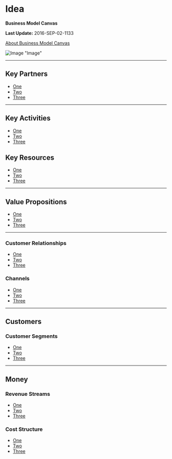 # Idea
**Business Model Canvas**

**Last Update:** 2016-SEP-02-1133

[About Business Model Canvas](https://en.wikipedia.org/wiki/Business_Model_Canvas)

![Image](https://en.wikipedia.org/wiki/Business_Model_Canvas#/media/File:Business_Model_Canvas.png) "Image"

---

## Key Partners

- [One](http://www.google.com)
- [Two](http://www.google.com)
- [Three](http://www.google.com)

---

## Key Activities

- [One](http://www.google.com)
- [Two](http://www.google.com)
- [Three](http://www.google.com)

## Key Resources

- [One](http://www.google.com)
- [Two](http://www.google.com)
- [Three](http://www.google.com)

---

## Value Propositions

- [One](http://www.google.com)
- [Two](http://www.google.com)
- [Three](http://www.google.com)

---

### Customer Relationships

- [One](http://www.google.com)
- [Two](http://www.google.com)
- [Three](http://www.google.com)

### Channels

- [One](http://www.google.com)
- [Two](http://www.google.com)
- [Three](http://www.google.com)

---

## Customers

### Customer Segments

- [One](http://www.google.com)
- [Two](http://www.google.com)
- [Three](http://www.google.com)

---

## Money

### Revenue Streams

- [One](http://www.google.com)
- [Two](http://www.google.com)
- [Three](http://www.google.com)

### Cost Structure

- [One](http://www.google.com)
- [Two](http://www.google.com)
- [Three](http://www.google.com)
